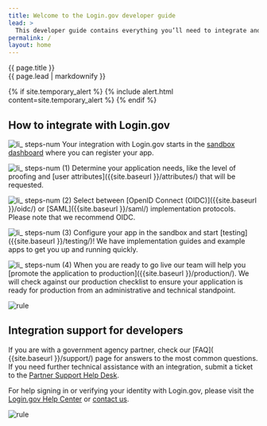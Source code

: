 ```yaml
---
title: Welcome to the Login.gov developer guide
lead: >
  This developer guide contains everything you’ll need to integrate and deploy your application with Login.gov.
permalink: /
layout: home
---
```


<section class="usa-section usa-section--dark">
  <div class="grid-container">
    <div class="usa-display">{{ page.title }}</div>
    <div class="usa-intro">{{ page.lead | markdownify }}</div>
  </div>
</section>

<section class="usa-section grid-container usa-prose" markdown="1">

  {% if site.temporary_alert %}
    {% include alert.html content=site.temporary_alert %}
  {% endif %}

# How to integrate with Login.gov

![li_ steps-num](https://user-images.githubusercontent.com/90725258/232106089-3d9e6fcc-2b2e-44bb-968e-6ec4e68cb516.svg)
 Your integration with Login.gov starts in the [sandbox dashboard](https://dashboard.int.identitysandbox.gov/) where you can register your app. 


![li_ steps-num (1)](https://user-images.githubusercontent.com/90725258/233141022-f9c77712-ddfa-4806-920b-4c8f95af260d.svg)
 Determine your application needs, like the level of proofing and [user attributes]({{site.baseurl }}/attributes/) that will be requested.
 
 
![li_ steps-num (2)](https://user-images.githubusercontent.com/90725258/233142069-7855e0f2-4854-4c41-b80e-2b33a3dd2235.svg)
Select between [OpenID Connect (OIDC)]({{site.baseurl }}/oidc/) or [SAML]({{site.baseurl }}/saml/) implementation protocols. Please note that we recommend OIDC.


![li_ steps-num (3)](https://user-images.githubusercontent.com/90725258/233142689-c0a1bd2c-e27b-49af-b357-3992d4282eb4.svg)
Configure your app in the sandbox and start [testing]({{site.baseurl }}/testing/)! We have implementation guides and example apps to get you up and running quickly.


![li_ steps-num (4)](https://user-images.githubusercontent.com/90725258/233143103-818d4ef2-6265-4d70-9521-e3d2671e502c.svg)
When you are ready to go live our team will help you [promote the application to production]({{site.baseurl }}/production/). 
We will check against our production checklist to ensure your application is ready for production from an administrative and technical standpoint.

![rule](https://user-images.githubusercontent.com/90725258/232109818-e379b186-f486-43dc-a3fd-cd151d1ec804.svg)

## Integration support for developers
If you are with a government agency partner, check our [FAQ]( {{site.baseurl }}/support/) page for answers to the most common questions. If you need further technical assistance with an integration, submit a ticket to the [Partner Support Help Desk](https://zendesk.login.gov). 

For help signing in or verifying your identity with Login.gov, please visit the [Login.gov Help Center](https://login.gov/help/) or [contact us](https://login.gov/contact/).

![rule](https://user-images.githubusercontent.com/90725258/232109818-e379b186-f486-43dc-a3fd-cd151d1ec804.svg)
</section>
